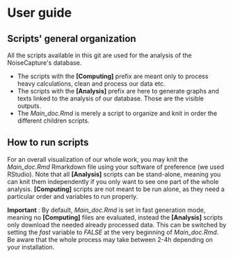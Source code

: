 # User guide

## Scripts' general organization

All the scripts available in this git are used for the analysis of the NoiseCapture's database.
- The scripts with the **[Computing]** prefix are meant only to process heavy calculations, clean and process our data etc.
- The scripts with the **[Analysis]** prefix are here to generate graphs and texts linked to the analysis of our database. Those are the visible outputs.
- The *Main_doc.Rmd* is merely a script to organize and knit in order the different children scripts.

## How to run scripts

For an overall visualization of our whole work, you may knit the *Main_doc.Rmd* Rmarkdown file using your software of preference (we used RStudio).
Note that all **[Analysis]** scripts can be stand-alone, meaning you can knit them independently if you only want to see one part of the whole analysis.
**[Computing]** scripts are not meant to be run alone, as they need a particular order and variables to run properly.

**Important** : 
By default, *Main_doc.Rmd* is set in fast generation mode, meaning no **[Computing]** files are evaluated, instead the **[Analysis]** scripts only download the needed already processed data.
This can be switched by setting the *fast* variable to *FALSE* at the very beginning of *Main_doc.Rmd*.
Be aware that the whole process may take between 2-4h depending on your installation.
